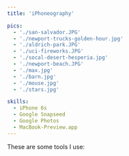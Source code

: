 ```yaml
---
title: 'iPhoneography'

pics:
  - './san-salvador.JPG'
  - './newport-trucks-golden-hour.jpg'
  - './aldrich-park.JPG'
  - './uci-fireworks.JPG'
  - './socal-desert-hesperia.jpg'
  - './newport-beach.JPG'
  - './max.jpg'
  - './barn.jpg'
  - './mouse.jpg'
  - './stars.jpg'

skills:
  - iPhone 6s
  - Google Snapseed
  - Google Photos
  - MacBook-Preview.app
---
```


These are some tools I use:
